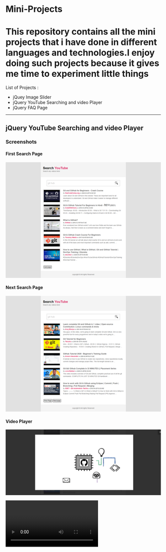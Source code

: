 # Mini-Projects

# This repository contains all the mini projects that i have done in different languages and technologies.I enjoy doing such projects because it gives me time to experiment little things
List of Projects :
* jQuey Image Slider
* jQuery YouTube Searching and video Player
* jQuery FAQ Page

***
## jQuery YouTube Searching and video Player

### Screenshots
#### First Search Page
![First Search Page](jquery%20Youtube%20Search%20page/Assets/screenshots/first%20search.png)
#### Next Search Page
![Next Search Page](jquery%20Youtube%20Search%20page/Assets/screenshots/next%20search.png)
#### Video Player
![Video Player](jquery%20Youtube%20Search%20page/Assets/screenshots/video.png)

![Video Player](https://github.com/qur786/Mini-Projects/blob/main/jquery%20Youtube%20Search%20page/Assets/video/2021-06-19%2013-08-43%20(online-video-cutter.com).mp4)
